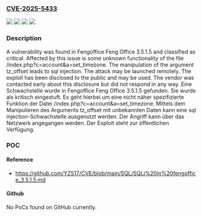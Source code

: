 ### [CVE-2025-5433](https://cve.mitre.org/cgi-bin/cvename.cgi?name=CVE-2025-5433)
![](https://img.shields.io/static/v1?label=Product&message=Feng%20Office&color=blue)
![](https://img.shields.io/static/v1?label=Version&message=3.5.1.5%20&color=brightgreen)
![](https://img.shields.io/static/v1?label=Vulnerability&message=Injection&color=brightgreen)
![](https://img.shields.io/static/v1?label=Vulnerability&message=SQL%20Injection&color=brightgreen)

### Description

A vulnerability was found in Fengoffice Feng Office 3.5.1.5 and classified as critical. Affected by this issue is some unknown functionality of the file /index.php?c=account&a=set_timezone. The manipulation of the argument tz_offset leads to sql injection. The attack may be launched remotely. The exploit has been disclosed to the public and may be used. The vendor was contacted early about this disclosure but did not respond in any way.
Eine Schwachstelle wurde in Fengoffice Feng Office 3.5.1.5 gefunden. Sie wurde als kritisch eingestuft. Es geht hierbei um eine nicht näher spezifizierte Funktion der Datei /index.php?c=account&a=set_timezone. Mittels dem Manipulieren des Arguments tz_offset mit unbekannten Daten kann eine sql injection-Schwachstelle ausgenutzt werden. Der Angriff kann über das Netzwerk angegangen werden. Der Exploit steht zur öffentlichen Verfügung.

### POC

#### Reference
- https://github.com/YZS17/CVE/blob/main/SQL/SQLi%20in%20fengoffice_3.5.1.5.md

#### Github
No PoCs found on GitHub currently.

